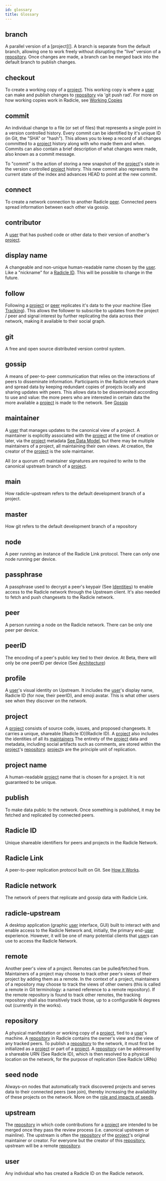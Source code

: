 ```yaml
---
id: glossary
title: Glossary
---
```


## branch
A parallel version of a [project][]. A branch
is separate from the default branch, allowing one to work freely without
disrupting the "live" version of a [repository][re]. Once changes are made, a
branch can be merged back into the default branch to publish changes.

## checkout
To create a working copy of a [project][pr]. This working copy is where a
[user][us] can make and publish changes to [repository][re] via 'git push rad'. For more on how working copies work in Radicle, see [Working Copies](/how-it-works.md/#working-copies)

## commit
An individual change to a file (or set of files) that represents a single point
in a version controlled history. Every commit can be identified by it's unique
ID (in Git, the "SHA" or "hash"). This allows you to keep a record of all
changes committed to a [project][pr] history along with who made them and when.
Commits can also contain a brief description of what changes were made, also
known as a commit message.

To "commit" is the action of storing a new snapshot of the [project][pr]'s
state in the version controlled [project][pr] history. This new commit also
represents the current state of the index and advances HEAD to point at the new
commit.

## connect
To create a network connection to another Radicle [peer][pe]. Connected peers
spread information between each other via gossip.

## contributor
A [user][us] that has pushed code or other data to their version of another's 
[project][pr].

## display name
A changeable and non-unique human-readable name chosen by the [user][us]. Like
a "nickname" for a [Radicle ID][ri]. This will be possible to change in the future. 

## follow
Following a [project][pr] or [peer][us] replicates it's data to the
your machine (See [Tracking](/how-it-works.md/#tracking)). This allows the follower to subscribe to updates from the project / peer and signal interest by further replicating the data across their network, making it available to their social graph.

## git
A free and open source distributed version control system.

## gossip
A means of peer-to-peer communication that relies on the interactions of peers
to disseminate information. Participants in the Radicle network share and
spread data by keeping redundant copies of proejcts locally and sharing
updates with peers. This allows data to be disseminated according to use and
value: the more peers who are interested in certain data the more available a
[project][pr] is made to the network. See [Gossip](/how-it-works.md/#replication-model)

## maintainer
A [user][us] that manages updates to the canonical view of a project. A maintainer is explicitly associated with the
[project][pr] at the time of creation or later, via the [project][pr] metadata [See Data Model](/how-it-works.md/#data-model), but there may be multiple maintainers of a project, all maintaining their own views. At creation,
the creator of the [project][pr] is the sole maintainer.

All (or a quorum of) maintainer signatures are required to write to the
canonical upstream branch of a [project][pr]. 

## main
How radicle-upstream refers to the default development branch of a project.

## master
How git refers to the default development branch of a repository

## node
A peer running an instance of the Radicle Link protocol. There can only one
node running per device.

## passphrase
A passphrase used to decrypt a peer's keypair (See [Identities](how-it-works.md/#identities)) to enable access to the Radicle network through the Upstream client. It's also needed to fetch and push changesets to the Radicle network. 

## peer
A person running a node on the Radicle network. There can be only one peer per device.

## peerID
The encoding of a peer's public key tied to their
device. At Beta, there will only be one peerID per device (See [Architecture](how-it-works.md/#architecture))

## profile
A [user][us]'s visual identity on Upstream. It includes the
[user][us]'s display name, Radicle ID (for now, their peerID), and emoji avatar. This is what other users see when they discover on the network.

## project
A [project][pr] consists of source code, issues, and proposed changesets. It
carries a unique, shareable [Radicle ID](Radicle ID). A [project][pr] also includes the identities of all its [maintainers](maintainers) The entirety of the
[project][pr] data and metadata, including social artifacts such as comments,
are stored within the [project][pr]'s [repository][re]. [project][pr]s are the
principle unit of replication.

## project name
A human-readable [project][pr] name that is chosen for a project. It
is not guaranteed to be unique.

## publish
To make data public to the network. Once something is published, it may be
fetched and replicated by connected peers.

## Radicle ID
Unique shareable identifiers for peers and projects in the Radicle Network. 

## Radicle Link
A peer-to-peer replication protocol built on Git. See [How it Works](how-it-works.md).

## Radicle network
The network of peers that replicate and gossip data with Radicle Link.

## radicle-upstream
A desktop application (graphic [user][us] interface, GUI) built to interact
with and enable access to the Radicle Network and, initially, the primary
end-[user][us] experience. However, it will be one of many potential clients that
[user][us]s can use to access the Radicle Network.

## remote
Another peer's view of a project. Remotes can be pulled/fetched from. Maintainers of a project may choose to track other peer's views of their project by adding them as a remote. In the context of a project, maintainers of a repository may choose to track the views of other owners (this is called a remote in Git terminology: a named reference to a remote repository). If the remote repository is found to track other remotes, the tracking repository shall also transitively track those, up to a configurable N degrees out (currently in the works).

## repository
A physical manifestation or working copy of a [project][pr], tied to a
[user][us]'s machine. A [repository][re] in Radicle contains the owner's view
and the view of any tracked peers. To publish a [repository][re] to the
network, it must first be initialized as a [project][pr] or part of a
[project][pr]. A [repository][re] can be addressed by a shareable URN (See Radicle ID), which is then resolved to a physical location on the network, for the purpose of replication (See Radicle URNs)

## seed node
Always-on nodes that automatically track discovered projects and serves data to their connected peers (see join), thereby increasing the availability of these projects on the network. More on the [role and impacts of seeds][rl].

## upstream
The [repository][re] in which code contributions for a [project][pr] are
intended to be merged once they pass the review process (i.e. canonical
upstream or mainline). The upstream is often the [repository][re] of the
[project][pr]'s original maintainer or creator. For everyone but the creator of
this [repository][re], upstream will be a remote [repository][re].

## user
Any individual who has created a Radicle ID on the Radicle network.


[br]: #branch
[pe]: #peer
[pr]: #project
[re]: #repository
[ri]: #radicle-id
[us]: #user

[rl]: https://radicle.xyz/radicle-link.html
